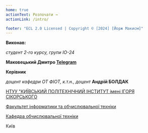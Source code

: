 ```yaml
---
home: true
actionText: Розпочати →
actionLink: /intro/

footer: "ECL 2.0 Licensed | Copyright © [2024] [Йорж Макисм]"
---
```



**Виконав:** 

*студент 2-го курсу, групи ІО-24*<span padding-right:5em></span> 

**Маковецький Дмитро [Telegram](https://t.me/pechonueknugu)**

**Керівник**

*доцент кафедри ОТ ФІОТ, к.т.н., доцент*<span padding-right:5em></span> **Андрій БОЛДАК** 

[НТУУ "КИЇВСЬКИЙ ПОЛІТЕХНІЧНИЙ ІНСТИТУТ імені ІГОРЯ СІКОРСЬКОГО](https://kpi.ua/)

[Факультет інформатики та обчислювальної техніки](https://fiot.kpi.ua/)

[Кафедра обчислювальної техніки](https://comsys.kpi.ua/)

Київ
